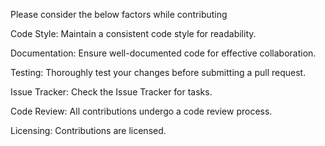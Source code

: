 Please consider the below factors while contributing 

Code Style: 
Maintain a consistent code style for readability. 

Documentation: 
Ensure well-documented code for effective collaboration. 

Testing:
Thoroughly test your changes before submitting a pull request. 

Issue Tracker:
Check the Issue Tracker for tasks. 

Code Review:
All contributions undergo a code review process.

Licensing:
Contributions are licensed.
